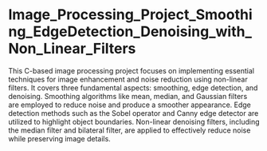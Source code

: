 # Image_Processing_Project_Smoothing_EdgeDetection_Denoising_with_Non_Linear_Filters

This C-based image processing project focuses on implementing essential techniques for image enhancement and noise reduction using non-linear filters. It covers three fundamental aspects: smoothing, edge detection, and denoising. Smoothing algorithms like mean, median, and Gaussian filters are employed to reduce noise and produce a smoother appearance. Edge detection methods such as the Sobel operator and Canny edge detector are utilized to highlight object boundaries. Non-linear denoising filters, including the median filter and bilateral filter, are applied to effectively reduce noise while preserving image details.
